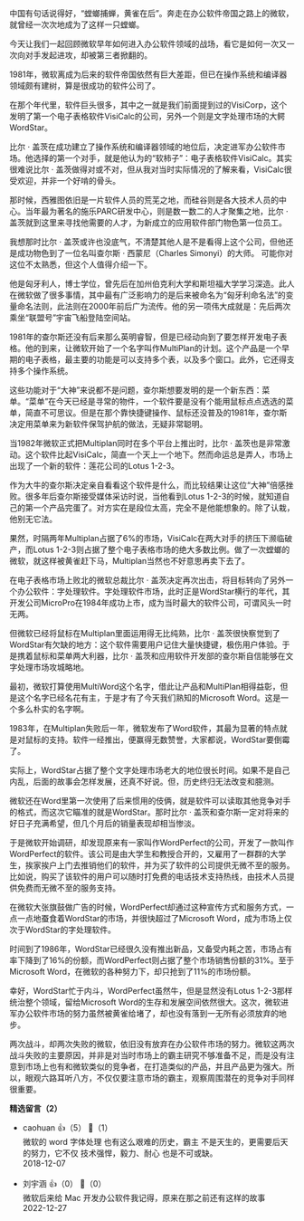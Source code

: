 中国有句话说得好，“螳螂捕蝉，黄雀在后”。奔走在办公软件帝国之路上的微软，就曾经一次次地成为了这样一只螳螂。

今天让我们一起回顾微软早年如何进入办公软件领域的战场，看它是如何一次又一次向对手发起进攻，却被第三者掀翻的。

1981年，微软离成为后来的软件帝国依然有巨大差距，但已在操作系统和编译器领域颇有建树，算是很成功的软件公司了。

在那个年代里，软件巨头很多，其中之一就是我们前面提到过的VisiCorp，这个发明了第一个电子表格软件VisiCalc的公司，另外一个则是文字处理市场的大鳄WordStar。

比尔 · 盖茨在成功建立了操作系统和编译器领域的地位后，决定进军办公软件市场。他选择的第一个对手，就是他认为的“软柿子”：电子表格软件VisiCalc。其实很难说比尔 · 盖茨做得对或不对，但从我对当时实际情况的了解来看，VisiCalc很受欢迎，并非一个好啃的骨头。

那时候，西雅图依旧是一片软件人员的荒芜之地，而硅谷则是各大技术人员的中心。当年最为著名的施乐PARC研发中心，则是数一数二的人才聚集之地，比尔 · 盖茨就到这里来寻找他需要的人才，为新成立的应用软件部门物色第一位员工。

我想那时比尔 · 盖茨或许也没底气，不清楚其他人是不是看得上这个公司，但他还是成功物色到了一位名叫查尔斯 · 西蒙尼（Charles Simonyi）的大师。 可能你对这位不太熟悉，但这个人值得介绍一下。

他是匈牙利人，博士学位，曾先后在加州伯克利大学和斯坦福大学学习深造。此人在微软做了很多事情，其中最有广泛影响力的是后来被命名为“匈牙利命名法”的变量命名法则，此法则在2000年前后广为流传。他的另一项伟大成就是：先后两次乘坐“联盟号”宇宙飞船登陆空间站。

1981年的查尔斯还没有后来那么英明睿智，但是已经动向到了要怎样开发电子表格。他的到来，让微软开始了一个名字叫作MultiPlan的计划。这个产品是一个早期的电子表格，最主要的功能是可以支持多个表，以及多个窗口。此外，它还得支持多个操作系统。

这些功能对于“大神”来说都不是问题，查尔斯想要发明的是一个新东西：菜单。“菜单”在今天已经是寻常的物件，一个软件要是没有个能用鼠标点点选选的菜单，简直不可思议。但是在那个靠快捷键操作、鼠标还没普及的1981年，查尔斯决定用菜单来为新软件保驾护航的做法，无疑非常聪明。

当1982年微软正式把Multiplan同时在多个平台上推出时，比尔 · 盖茨也是非常激动。这个软件比起VisiCalc，简直一个天上一个地下。然而命运总是弄人，市场上出现了一个新的软件：莲花公司的Lotus 1-2-3。

作为大牛的查尔斯决定亲自看看这个软件是什么，而比较结果让这位“大神”倍感挫败。很多年后查尔斯接受媒体采访时说，当他看到Lotus 1-2-3的时候，就知道自己的第一个产品完蛋了。对方实在是段位太高，完全不是他能想象的。除了认栽，他别无它法。

果然，时隔两年Multiplan占据了6%的市场，VisiCalc在两大对手的挤压下濒临破产，而Lotus 1-2-3则占据了整个电子表格市场的绝大多数比例。做了一次螳螂的微软，就这样被黄雀赶下马，Multiplan当然也不好意思再卖下去了。

在电子表格市场上败北的微软总裁比尔 · 盖茨决定再次出击，将目标转向了另外一个办公软件：字处理软件。字处理软件市场，此时正是WordStar横行的年代，其开发公司MicroPro在1984年成功上市，成为当时最大的软件公司，可谓风头一时无两。

但微软已经将鼠标在Multiplan里面运用得无比纯熟，比尔 · 盖茨很快察觉到了WordStar有欠缺的地方：这个软件需要用户记住大量快捷键，极伤用户体验。于是携着鼠标和菜单两大利器，比尔 · 盖茨和应用软件开发部的查尔斯自信能够在文字处理市场攻城略地。

最初，微软打算使用MultiWord这个名字，借此让产品和MultiPlan相得益彰，但是这个名字已经名花有主，于是才有了今天我们熟知的Microsoft Word。这是一个多么朴实的名字啊。

1983年，在Multiplan失败后一年，微软发布了Word软件，其最为显著的特点就是对鼠标的支持。软件一经推出，便赢得无数赞誉，大家都说，WordStar要倒霉了。

实际上，WordStar占据了整个文字处理市场老大的地位很长时间。如果不是自己内乱，后面的故事会怎样发展，还真不好说。但，历史终归无法改变和臆测。

微软还在Word里第一次使用了后来惯用的伎俩，就是软件可以读取其他竞争对手的格式，而这次它瞄准的就是WordStar。那时比尔 · 盖茨和查尔斯一定对将来的好日子充满希望，但几个月后的销量表现却相当惨淡。

于是微软开始调研，却发现原来有一家叫作WordPerfect的公司，开发了一款叫作WordPerfect的软件。该公司是由大学生和教授合开的，又雇用了一群群的大学生，挨家挨户上门去推销他们的软件，并为买了软件的公司提供无微不至的服务。比如说，购买了该软件的用户可以随时打免费的电话技术支持热线，由技术人员提供免费而无微不至的服务支持。

在微软大张旗鼓做广告的时候，WordPerfect却通过这种宣传方式和服务方式，一点一点地蚕食着WordStar的市场，并很快超过了Microsoft Word，成为市场上仅次于WordStar的字处理软件。

时间到了1986年，WordStar已经很久没有推出新品，又备受内耗之苦，市场占有率下降到了16%的份额，而WordPerfect则占据了整个市场销售份额的31%。至于Microsoft Word，在微软的各种努力下，却只抢到了11%的市场份额。

幸好，WordStar忙于内斗，WordPerfect虽然牛，但是显然没有Lotus 1-2-3那样统治整个领域，留给Microsoft Word的生存和发展空间依然很大。这次，微软进军办公软件市场的努力虽然被黄雀给堵了，却也没有落到一无所有必须放弃的地步。

两次战斗，却两次失败的微软，依旧没有放弃在办公软件市场的努力。微软这两次战斗失败的主要原因，并非是对当时市场上的霸主研究不够准备不足，而是没有注意到市场上也有和微软类似的竞争者，在打造类似的产品，并且产品更为强大。所以，眼观六路耳听八方，不仅仅要注意市场的霸主，观察周围潜在的竞争对手同样很重要。
<div><strong>精选留言（2）</strong></div><ul>
<li><span>caohuan</span> 👍（5） 💬（1）<div>微软的 word 字体处理 也有这么艰难的历史，霸主 不是天生的，更需要后天的努力，它不仅 技术强悍，毅力、耐心 也是不可或缺。</div>2018-12-07</li><br/><li><span>刘宇涵</span> 👍（0） 💬（0）<div>微软后来给 Mac 开发办公软件我记得，原来在那之前还有这样的故事</div>2022-12-27</li><br/>
</ul>